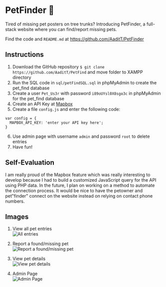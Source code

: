 # PetFinder 🐶
Tired of missing pet posters on tree trunks? Introducing PetFinder, a full-stack website where you can find/report missing pets.

Find the code and `README.md` at https://github.com/AaditT/PetFinder

## Instructions

1. Download the GitHub repository `$ git clone https://github.com/AaditT/PetFind` and move folder to XAMPP directory
2. Run the SQL code in `sql/petFindSQL.sql` in phpMyAdmin to create the pet_find database
3. Create a user `Pet_Us3r` with password `i89oUYsl0X8sgo3c` in phpMyAdmin for the pet_find database
4. Create an API Key at [Mapbox](https://www.mapbox.com/)
5. Create a file `config.js` and enter the following code:
```
var config = {
  MAPBOX_API_KEY: 'enter your API key here';
}
```
6. Use admin page with username `admin` and password `root` to delete entries
7. Have fun!

## Self-Evaluation
I am really proud of the Mapbox feature which was really interesting to develop
because I had to build a customized JavaScript query for the API using PHP data.
In the future, I plan on working on a method to automate the connection process.
It would be nice to have the petowner and pet"finder" connect on the website
instead on relying on contact phone numbers.

## Images

1. View all pet entries <br>
![All entries](https://i.imgur.com/Ks0SQgr.jpg)

2. Report a found/missing pet <br>
![Report a found/missing pet](https://i.imgur.com/GUu05lZ.jpg)

3. View pet details <br>
![View pet details](https://i.imgur.com/d6MlomB.jpg)

4. Admin Page <br>
![Admin Page](https://i.imgur.com/zHFyQDz.jpg)

